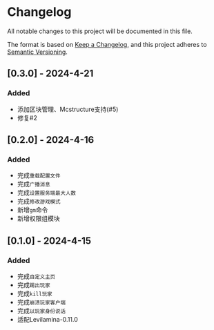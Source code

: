 # Changelog

All notable changes to this project will be documented in this file.

The format is based on [Keep a Changelog](https://keepachangelog.com/en/1.0.0/),
and this project adheres to [Semantic Versioning](https://semver.org/spec/v2.0.0.html).

## [0.3.0] - 2024-4-21

### Added

- 添加区块管理、Mcstructure支持(#5)  
- 修复#2

## [0.2.0] - 2024-4-16

### Added

- 完成`重载配置文件`
- 完成`广播消息`
- 完成`设置服务端最大人数`
- 完成`修改游戏模式`
- 新增`gm`命令
- 新增权限组模块

## [0.1.0] - 2024-4-15

### Added

- 完成`自定义主页`  
- 完成`踢出玩家`  
- 完成`kill玩家`  
- 完成`崩溃玩家客户端`  
- 完成`以玩家身份说话`  
- 适配Levilamina-0.11.0
